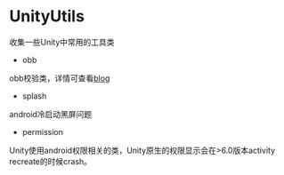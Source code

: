 # UnityUtils
收集一些Unity中常用的工具类
- obb

obb校验类，详情可查看[blog](http://www.jianshu.com/p/af3f8e8f2a96)

- splash

android冷启动黑屏问题

- permission

Unity使用android权限相关的类，Unity原生的权限显示会在>6.0版本activity recreate的时候crash。

